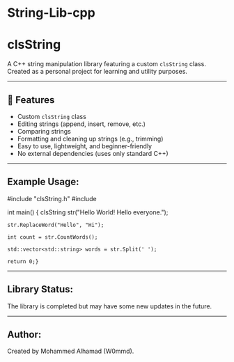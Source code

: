 # String-Lib-cpp
# clsString

A C++ string manipulation library featuring a custom `clsString` class.  
Created as a personal project for learning and utility purposes.

---------------------------------------------------

## 🔧 Features

- Custom `clsString` class
- Editing strings (append, insert, remove, etc.)
- Comparing strings
- Formatting and cleaning up strings (e.g., trimming)
- Easy to use, lightweight, and beginner-friendly
- No external dependencies (uses only standard C++)
---------------------------------------------------
## Example Usage:

#include "clsString.h"
#include <vector>

 int main() 
 {
    clsString str("Hello World! Hello everyone.");
   
    str.ReplaceWord("Hello", "Hi");
    
    int count = str.CountWords();
   
    std::vector<std::string> words = str.Split(' '); 
  
    return 0;}
     
--------------------------------------------------
## Library Status:

The library is completed but may have some new updates in the future.

--------------------------------------------------

## Author:

Created by Mohammed Alhamad (W0mmd).

